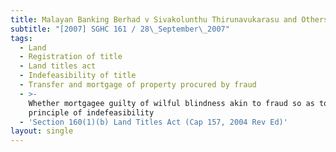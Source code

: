 ```yaml
---
title: Malayan Banking Berhad v Sivakolunthu Thirunavukarasu and Others
subtitle: "[2007] SGHC 161 / 28\_September\_2007"
tags:
  - Land
  - Registration of title
  - Land titles act
  - Indefeasibility of title
  - Transfer and mortgage of property procured by fraud
  - >-
    Whether mortgagee guilty of wilful blindness akin to fraud so as to defeat
    principle of indefeasibility
  - 'Section 160(1)(b) Land Titles Act (Cap 157, 2004 Rev Ed)'
layout: single
---
```


